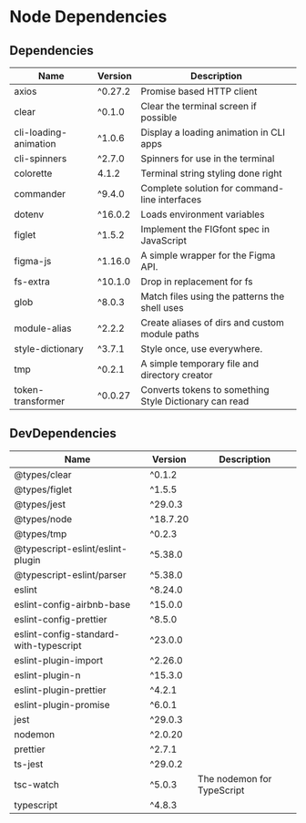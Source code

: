 # Node Dependencies

## Dependencies

| Name                  | Version | Description                                            |
| --------------------- | ------- | ------------------------------------------------------ |
| axios                 | ^0.27.2 | Promise based HTTP client                              |
| clear                 | ^0.1.0  | Clear the terminal screen if possible                  |
| cli-loading-animation | ^1.0.6  | Display a loading animation in CLI apps                |
| cli-spinners          | ^2.7.0  | Spinners for use in the terminal                       |
| colorette             | 4.1.2   | Terminal string styling done right                     |
| commander             | ^9.4.0  | Complete solution for command-line interfaces          |
| dotenv                | ^16.0.2 | Loads environment variables                            |
| figlet                | ^1.5.2  | Implement the FIGfont spec in JavaScript               |
| figma-js              | ^1.16.0 | A simple wrapper for the Figma API.                    |
| fs-extra              | ^10.1.0 | Drop in replacement for fs                             |
| glob                  | ^8.0.3  | Match files using the patterns the shell uses          |
| module-alias          | ^2.2.2  | Create aliases of dirs and custom module paths         |
| style-dictionary      | ^3.7.1  | Style once, use everywhere.                            |
| tmp                   | ^0.2.1  | A simple temporary file and directory creator          |
| token-transformer     | ^0.0.27 | Converts tokens to something Style Dictionary can read |

## DevDependencies

| Name                                   | Version  | Description                |
| -------------------------------------- | -------- | -------------------------- |
| @types/clear                           | ^0.1.2   |                            |
| @types/figlet                          | ^1.5.5   |                            |
| @types/jest                            | ^29.0.3  |                            |
| @types/node                            | ^18.7.20 |                            |
| @types/tmp                             | ^0.2.3   |                            |
| @typescript-eslint/eslint-plugin       | ^5.38.0  |                            |
| @typescript-eslint/parser              | ^5.38.0  |                            |
| eslint                                 | ^8.24.0  |                            |
| eslint-config-airbnb-base              | ^15.0.0  |                            |
| eslint-config-prettier                 | ^8.5.0   |                            |
| eslint-config-standard-with-typescript | ^23.0.0  |                            |
| eslint-plugin-import                   | ^2.26.0  |                            |
| eslint-plugin-n                        | ^15.3.0  |                            |
| eslint-plugin-prettier                 | ^4.2.1   |                            |
| eslint-plugin-promise                  | ^6.0.1   |                            |
| jest                                   | ^29.0.3  |                            |
| nodemon                                | ^2.0.20  |                            |
| prettier                               | ^2.7.1   |                            |
| ts-jest                                | ^29.0.2  |                            |
| tsc-watch                              | ^5.0.3   | The nodemon for TypeScript |
| typescript                             | ^4.8.3   |                            |
